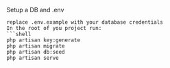 Setup a DB and .env
```shell
replace .env.example with your database credentials
In the root of you project run:
```shell
php artisan key:generate
php artisan migrate
php artisan db:seed
php artisan serve